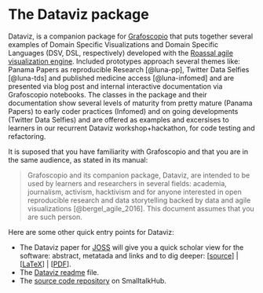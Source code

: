 # The Dataviz package

Dataviz, is a companion package for [Grafoscopio][grafoscopio-en] that puts together several examples of Domain
Specific Visualizations and Domain Specific Languages (DSV, DSL, respectively) developed with the 
[Roassal agile visualization engine][roassal].
Included prototypes approach several themes like:  
Panama Papers as reproducible Research [@luna-pp], Twitter Data Selfies [@luna-tds]
and published medicine access [@luna-infomed] and are presented via blog post and internal 
interactive documentation via Grafoscopio notebooks.
The classes in the package and their documentation show several levels of maturity from pretty mature 
(Panama Papers) to early coder practices (Infomed) and on going developments (Twitter Data Selfies) and 
are offered as examples and excersises to learners in our recurrent Dataviz workshop+hackathon, for code 
testing and refactoring.

It is suposed that you have familiarity with Grafoscopio and that you are in the same audience, as stated
in its manual:

> Grafoscopio and its companion package, Dataviz, are intended to be used by learners and researchers 
in several fields: academia, journalism, activism, hacktivism and for anyone interested in open reproducible 
research and data storytelling backed by data and agile visualizations [@bergel_agile_2016].
This document assumes that you are such person.

Here are some other quick entry points for Dataviz:

  - The Dataviz paper for [JOSS][joss] will give you a quick scholar view for the software: 
    abstract, metatada and links and to dig deeper:
    [[source](./JOSS/paper.md)] | 
    [[LaTeX](./paper.tex)] | 
    [[PDF](./paper.pdf)].
  - The [Dataviz readme](./readme.html) file.
  - The [source code repository][dataviz-sthub] on SmalltalkHub.





[agileviz-quickstart]: https://dl.dropboxusercontent.com/u/31543901/AgileVisualization/QuickStart/0101-QuickStart.html
[beaker]: http://beakernotebook.com/
[bibtex]: https://en.wikipedia.org/wiki/BibTeX
[chocolatey]: https://chocolatey.org/
[citezen]: http://people.untyped.org/damien.pollet/software/citezen/
[d3js]: https://d3js.org/
[dataviz-sthub]: http://smalltalkhub.com/#!/~Offray/Dataviz 
[dataweek]: http://mutabit.com/dataweek/
[etherpad]: https://en.wikipedia.org/wiki/Etherpad
[flare]: http://flare.prefuse.org/
[floor-function]: https://en.wikipedia.org/wiki/Floor_and_ceiling_functions
[fuel]: http://rmod.inria.fr/web/software/Fuel
[fossil]: http://fossil-scm.org/
[joss]: http://joss.theoj.org/
[grafoscopio-en]: http://mutabit.com/grafoscopio/index.en.html
[grafoscopio-fossil]: http://mutabit.com/repos.fossil/grafoscopio/
[grafoscopio-tickets]: http://mutabit.com/repos.fossil/grafoscopio/ticket
[grafoscopio-tickets-current]: http://mutabit.com/repos.fossil/grafoscopio/rptview?rn=1
[grafoscopio-sthub]: http://smalltalkhub.com/#!/~Offray/Grafoscopio
[git]: https://en.wikipedia.org/wiki/Git
[github]: https://en.wikipedia.org/wiki/GitHub
[gogs]: https://gogs.io/
[gt-tools]: http://gtoolkit.org/
[hackbo]: http://hackbo.co/
[json]: http://en.wikipedia.org/wiki/JavaScript_Object_Notation
[jupyter]: http://jupyter.org/
[jupyterlab]: http://jupyterlab.github.io/jupyterlab/
[latex]: https://en.wikipedia.org/wiki/LaTeX
[leo]: http://leoeditor.com
[light-markup-languages]: https://en.wikipedia.org/wiki/Light_markup_language
[manual-tip]: http://mutabit.com/repos.fossil/grafoscopio/dir?tip&name=Docs/En/Books/Manual
[markdown]: http://pandoc.org/MANUAL.html#pandocs-markdown
[mooc]: https://siemenbaader.github.io/PharoMooc-website/
[mooc-spotter1]: http://rmod-pharo-mooc.lille.inria.fr/MOOC/Videos/W3/C019-Videos-Spotter1-BrowsingAClassWithSpotter-V2-HD_720p_4Mbs.m4v
[mooc-spotter2]: http://rmod-pharo-mooc.lille.inria.fr/MOOC/Videos/W3/C019-Videos-Spotter2-Categories-V2-HD_720p_4Mbs.m4v
[mooc-w3-14]: http://amara.org/en/videos/04UWGMwnrdXz/info/rmod-pharo-mooclilleinriafrc019-videos-redo-dsl-hd_720p_4mbsm4v/
[neojson]: https://ci.inria.fr/pharo-contribution/job/EnterprisePharoBook/lastSuccessfulBuild/artifact/book-result/NeoJSON/NeoJSON.html
[nix]: http://nixos.org/nix/
[nosql]: https://en.wikipedia.org/wiki/NoSQL
[nteract]: https://nteract.io/
[oop-pharo-2017]: https://ci.inria.fr/pharo-contribution/view/Books/job/LearningObjectOrientedProgramming/98/artifact/book.pdf
[org-mode]: http://orgmode.org/
[pastebin]: https://en.wikipedia.org/wiki/Pastebin
[pandoc]: http://pandoc.org/
[pharo]: http://pharo.org/
[pharo-download]: http://pharo.org/download
[pollen]: http://docs.racket-lang.org/pollen/
[processing]: https://processing.org/
[raphaeljs]: https://dmitrybaranovskiy.github.io/raphael/
[roassal]: http://agilevisualization.com/
[rolling-release]: https://en.wikipedia.org/wiki/Rolling_release
[spec]: http://files.pharo.org/books/spec-tutorial/
[spotter]: http://gtoolkit.org/#spotter
[sqlite]: http://sqlite.org/
[ston]: https://github.com/svenvc/ston/blob/master/ston-paper.md
[texmacs]: http://texmacs.org/
[udbc]: http://www.smalltalkhub.com/#!/~TorstenBergmann/UDBC 
[zeppling]: http://zeppelin-project.org/
[zotero]: https://www.zotero.org/
[zotero-manual]: https://www.zotero.org/groups/diseo_y_creacion_phd_msc_universidad_de_caldas/items/collectionKey/PHGTCZVT

